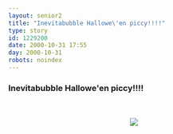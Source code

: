 ```yaml
---
layout: senior2
title: "Inevitabubble Hallowe\'en piccy!!!!"
type: story
id: 1229200
date: 2000-10-31 17:55
day: 2000-10-31
robots: noindex
---
```


<h3>Inevitabubble Hallowe'en piccy!!!!</h3> <br/> <br/><div align="center"><img border="0" class="picture_frame" src="http://wilstar.com/images/ani-ghst.gif"/></div><br clear="all"/>
<div style="clear: both;"></div>

